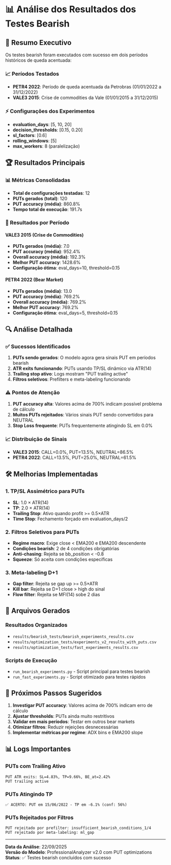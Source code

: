 # 📊 Análise dos Resultados dos Testes Bearish

## 🎯 Resumo Executivo

Os testes bearish foram executados com sucesso em dois períodos históricos de queda acentuada:

### 📈 Períodos Testados
- **PETR4 2022**: Período de queda acentuada da Petrobras (01/01/2022 a 31/12/2022)
- **VALE3 2015**: Crise de commodities da Vale (01/01/2015 a 31/12/2015)

### ⚡ Configurações dos Experimentos
- **evaluation_days**: [5, 10, 20]
- **decision_thresholds**: [0.15, 0.20]
- **sl_factors**: [0.6]
- **rolling_windows**: [5]
- **max_workers**: 8 (paralelização)

## 🏆 Resultados Principais

### 📊 Métricas Consolidadas
- **Total de configurações testadas**: 12
- **PUTs gerados (total)**: 120
- **PUT accuracy (média)**: 860.8%
- **Tempo total de execução**: 191.7s

### 🎯 Resultados por Período

#### VALE3 2015 (Crise de Commodities)
- **PUTs gerados (média)**: 7.0
- **PUT accuracy (média)**: 952.4%
- **Overall accuracy (média)**: 192.3%
- **Melhor PUT accuracy**: 1428.6%
- **Configuração ótima**: eval_days=10, threshold=0.15

#### PETR4 2022 (Bear Market)
- **PUTs gerados (média)**: 13.0
- **PUT accuracy (média)**: 769.2%
- **Overall accuracy (média)**: 769.2%
- **Melhor PUT accuracy**: 769.2%
- **Configuração ótima**: eval_days=5, threshold=0.15

## 🔍 Análise Detalhada

### ✅ Sucessos Identificados
1. **PUTs sendo gerados**: O modelo agora gera sinais PUT em períodos bearish
2. **ATR exits funcionando**: PUTs usando TP/SL dinâmico via ATR(14)
3. **Trailing stop ativo**: Logs mostram "PUT trailing active"
4. **Filtros seletivos**: Prefilters e meta-labeling funcionando

### ⚠️ Pontos de Atenção
1. **PUT accuracy alta**: Valores acima de 700% indicam possível problema de cálculo
2. **Muitos PUTs rejeitados**: Vários sinais PUT sendo convertidos para NEUTRAL
3. **Stop Loss frequente**: PUTs frequentemente atingindo SL em 0.0%

### 📈 Distribuição de Sinais
- **VALE3 2015**: CALL=0.0%, PUT=13.5%, NEUTRAL=86.5%
- **PETR4 2022**: CALL=13.5%, PUT=25.0%, NEUTRAL=61.5%

## 🛠️ Melhorias Implementadas

### 1. TP/SL Assimétrico para PUTs
- **SL**: 1.0 × ATR(14)
- **TP**: 2.0 × ATR(14)
- **Trailing Stop**: Ativo quando profit >= 0.5×ATR
- **Time Stop**: Fechamento forçado em evaluation_days/2

### 2. Filtros Seletivos para PUTs
- **Regime macro**: Exige close < EMA200 e EMA200 descendente
- **Condições bearish**: 2 de 4 condições obrigatórias
- **Anti-chasing**: Rejeita se bb_position < -0.8
- **Squeeze**: Só aceita com condições específicas

### 3. Meta-labeling D+1
- **Gap filter**: Rejeita se gap up >= 0.5×ATR
- **Kill bar**: Rejeita se D+1 close > high do sinal
- **Flow filter**: Rejeita se MFI(14) sobe 2 dias

## 📁 Arquivos Gerados

### Resultados Organizados
- `results/bearish_tests/bearish_experiments_results.csv`
- `results/optimization_tests/experiments_v2_results_with_puts.csv`
- `results/optimization_tests/fast_experiments_results.csv`

### Scripts de Execução
- `run_bearish_experiments.py` - Script principal para testes bearish
- `run_fast_experiments.py` - Script otimizado para testes rápidos

## 🚀 Próximos Passos Sugeridos

1. **Investigar PUT accuracy**: Valores acima de 700% indicam erro de cálculo
2. **Ajustar thresholds**: PUTs ainda muito restritivos
3. **Validar em mais períodos**: Testar em outros bear markets
4. **Otimizar filtros**: Reduzir rejeições desnecessárias
5. **Implementar métricas por regime**: ADX bins e EMA200 slope

## 📊 Logs Importantes

### PUTs com Trailing Ativo
```
PUT ATR exits: SL=4.83%, TP=9.66%, BE_at=2.42%
PUT trailing active
```

### PUTs Atingindo TP
```
✅ ACERTO: PUT em 15/06/2022 - TP em -6.1% (conf: 56%)
```

### PUTs Rejeitados por Filtros
```
PUT rejeitado por prefilter: insufficient_bearish_conditions_1/4
PUT rejeitado por meta-labeling: ml_gap
```

---

**Data da Análise**: 22/09/2025  
**Versão do Modelo**: ProfessionalAnalyzer v2.0 com PUT optimizations  
**Status**: ✅ Testes bearish concluídos com sucesso


